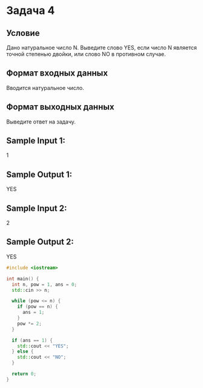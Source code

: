 # Задача 4

## Условие

Дано натуральное число N. Выведите слово YES, если число N является точной степенью двойки, или слово NO в противном случае.

## Формат входных данных

Вводится натуральное число.

## Формат выходных данных

Выведите ответ на задачу.

## Sample Input 1:

1

## Sample Output 1:

YES

## Sample Input 2:

2

## Sample Output 2:

YES

``` cpp
#include <iostream>

int main() {
  int n, pow = 1, ans = 0;
  std::cin >> n;

  while (pow <= n) {
    if (pow == n) {
      ans = 1;
    }
    pow *= 2;
  }

  if (ans == 1) {
    std::cout << "YES";
  } else {
    std::cout << "NO";
  }

  return 0;
}
```
